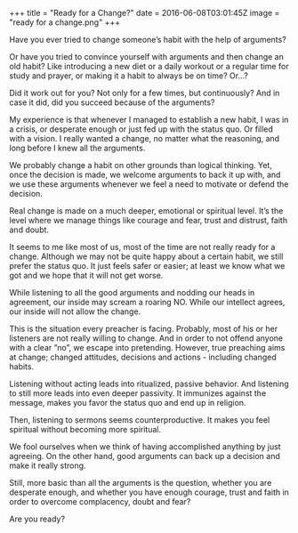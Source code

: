 +++
title = "Ready for a Change?"
date = 2016-06-08T03:01:45Z
image = "ready for a change.png"
+++

Have you ever tried to change someone’s habit with the help of arguments?

Or have you tried to convince yourself with arguments and then change an old habit? Like introducing a new diet or a daily workout or a regular time for study and prayer, or making it a habit to always be on time? Or...?

Did it work out for you? Not only for a few times, but continuously? And in case it did, did you succeed because of the arguments?

My experience is that whenever I managed to establish a new habit, I was in a crisis, or desperate enough or just fed up with the status quo. Or filled with a vision. I really wanted a change, no matter what the reasoning, and long before I knew all the arguments.

We probably change a habit on other grounds than logical thinking. Yet, once the decision is made, we welcome arguments to back it up with, and we use these arguments whenever we feel a need to motivate or defend the decision.

Real change is made on a much deeper, emotional or spiritual level. It’s the level where we manage things like courage and fear, trust and distrust, faith and doubt.

It seems to me like most of us, most of the time are not really ready for a change. Although we may not be quite happy about a certain habit, we still prefer the status quo. It just feels safer or easier; at least we know what we got and we hope that it will not get worse.

While listening to all the good arguments and nodding our heads in agreement, our inside may scream a roaring NO. While our intellect agrees, our inside will not allow the change.

This is the situation every preacher is facing. Probably, most of his or her listeners are not really willing to change. And in order to not offend anyone with a clear ”no”, we escape into pretending.  However, true preaching aims at change; changed attitudes, decisions and actions - including changed habits.

Listening without acting leads into ritualized, passive behavior. And listening to still more leads into even deeper passivity. It immunizes against the message, makes you favor the status quo and end up in religion.

Then, listening to sermons seems counterproductive. It makes you feel spiritual without becoming more spiritual.

We fool ourselves when we think of having accomplished anything by just agreeing. On the other hand, good arguments can back up a decision and make it really strong.

Still, more basic than all the arguments is the question, whether you are desperate enough, and whether you have enough courage, trust and faith in order to overcome complacency, doubt and fear?

Are you ready?
